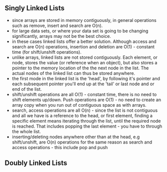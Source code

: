 ## Singly Linked Lists
 * since arrays are stored in memory contiguously, in general operations such as remove, insert and search are O(n).
 * for large data sets, or where your data set is going to be changing significantly, arrays may not be the best choice.
 * in these cases linked lists offer a better solution. Although access and search are O(n) operations, insertion and deletion are O(1) - constant time (for shift/unshift operations).
 * unlike arrays, linked lists are not stored contiguously. Each element, or node, stores the value (or reference when an object), but also stores a pointer to the memory location of the the next node in the list. The actual nodes of the linked list can thus be stored anywhere.
 * the first mode in the linked list is the 'head', by following it's pointer and each subsequent pointer you'll end up at the 'tail' or last node and  or end of the list.
 * shift/unshift operations are all O(1) - constant time, there is no need to shift elements up/down. Push operations are O(1) - no need to create an array copy when you run out of contiguous space as with arrays.
 * search, access operations are all O(n) - since the list is not contiguous and all we have is a reference to the head, or first element, finding a specific element means iterating through the list, until the required node is reached. That includes popping the last element - you have to through the whole list.
 * inserting/deleting nodes anywhere other than at the head, e.g shift/unshift, are O(n) operations for the same reason as search and access operations - this include pop and push
 

## Doubly Linked Lists

